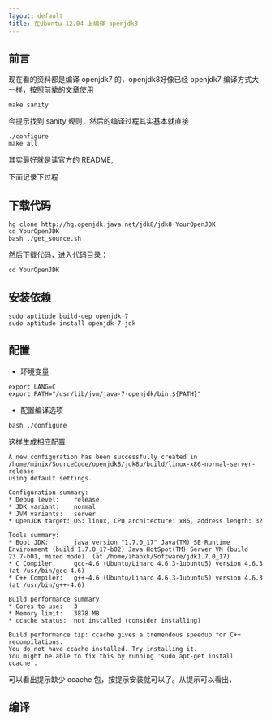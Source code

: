 ```yaml
---
layout: default
title: 在Ubuntu 12.04 上编译 openjdk8
---
```



## 前言

现在看的资料都是编译 openjdk7 的，openjdk8好像已经 openjdk7 编译方式大一样，按照前辈的文章使用 

```
make sanity
```

会提示找到 sanity 规则，然后的编译过程其实基本就直接 

```
./configure
make all
```

其实最好就是读官方的 README,

下面记录下过程


## 下载代码 


```
hg clone http://hg.openjdk.java.net/jdk8/jdk8 YourOpenJDK 
cd YourOpenJDK 
bash ./get_source.sh
```

然后下载代码，进入代码目录：

```
cd YourOpenJDK
```


## 安装依赖 

```
sudo aptitude build-dep openjdk-7 
sudo aptitude install openjdk-7-jdk
```


## 配置 

* 环境变量 

```
export LANG=C 
export PATH="/usr/lib/jvm/java-7-openjdk/bin:${PATH}"
```

* 配置编译选项

```
bash ./configure
```

这样生成相应配置

```
A new configuration has been successfully created in
/home/minix/SourceCode/openjdk8/jdk8u/build/linux-x86-normal-server-release
using default settings.

Configuration summary:
* Debug level:    release
* JDK variant:    normal
* JVM variants:   server
* OpenJDK target: OS: linux, CPU architecture: x86, address length: 32

Tools summary:
* Boot JDK:       java version "1.7.0_17" Java(TM) SE Runtime Environment (build 1.7.0_17-b02) Java HotSpot(TM) Server VM (build 23.7-b01, mixed mode)  (at /home/zhaoxk/Software/jdk1.7.0_17)
* C Compiler:     gcc-4.6 (Ubuntu/Linaro 4.6.3-1ubuntu5) version 4.6.3 (at /usr/bin/gcc-4.6)
* C++ Compiler:   g++-4.6 (Ubuntu/Linaro 4.6.3-1ubuntu5) version 4.6.3 (at /usr/bin/g++-4.6)

Build performance summary:
* Cores to use:   3
* Memory limit:   3878 MB
* ccache status:  not installed (consider installing)

Build performance tip: ccache gives a tremendous speedup for C++ recompilations.
You do not have ccache installed. Try installing it.
You might be able to fix this by running 'sudo apt-get install ccache'.
```

可以看出提示缺少 ccache 包，按提示安装就可以了。从提示可以看出，


## 编译
